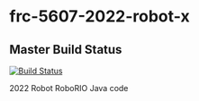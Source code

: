 # frc-5607-2022-robot-x

## Master Build Status

[![Build Status](https://app.travis-ci.com/FirewallRobotics/frc-5607-2022-robot-x.svg?token=C8j6n89gSz7yxxyqxxLW&branch=main)](https://app.travis-ci.com/FirewallRobotics/frc-5607-2022-robot-x)
<br />

2022 Robot RoboRIO Java code
